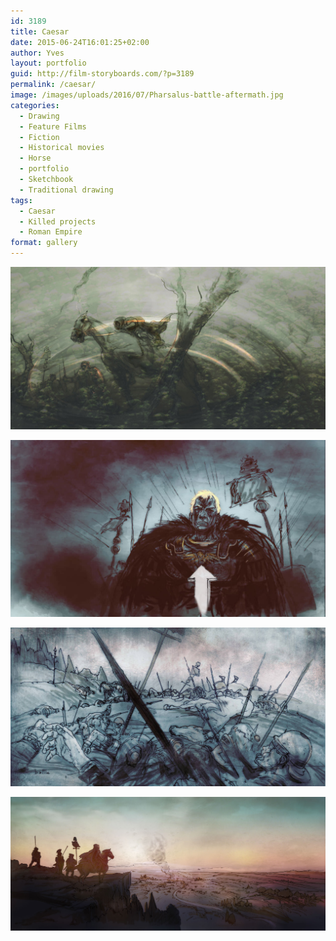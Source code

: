 ```yaml
---
id: 3189
title: Caesar
date: 2015-06-24T16:01:25+02:00
author: Yves
layout: portfolio
guid: http://film-storyboards.com/?p=3189
permalink: /caesar/
image: /images/uploads/2016/07/Pharsalus-battle-aftermath.jpg
categories:
  - Drawing
  - Feature Films
  - Fiction
  - Historical movies
  - Horse
  - portfolio
  - Sketchbook
  - Traditional drawing
tags:
  - Caesar
  - Killed projects
  - Roman Empire
format: gallery
---
```


![Caesar visual 01](/images/uploads/2016/07/Caesar_hooded-horseman_01.jpg)

![Caesar visual 01](/images/uploads/2015/06/Caesar-vanquisher_blue.jpg)

![Pharsalus battlle aftermath — concept illustration](/images/uploads/2016/07/Pharsalus-battle-aftermath.jpg)

![Caesar battle overview](/images/uploads/2016/07/Caesar-battle-overview-02.jpg)
